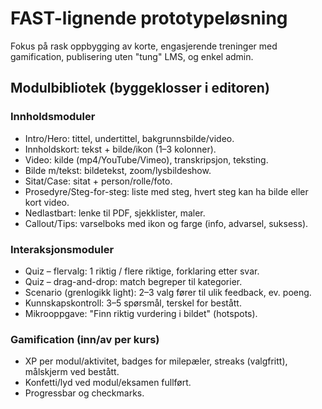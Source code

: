 # FAST-lignende prototypeløsning

Fokus på rask oppbygging av korte, engasjerende treninger med gamification, publisering uten "tung" LMS, og enkel admin.

## Modulbibliotek (byggeklosser i editoren)

### Innholdsmoduler
- Intro/Hero: tittel, undertittel, bakgrunnsbilde/video.
- Innholdskort: tekst + bilde/ikon (1–3 kolonner).
- Video: kilde (mp4/YouTube/Vimeo), transkripsjon, teksting.
- Bilde m/tekst: bildetekst, zoom/lysbildeshow.
- Sitat/Case: sitat + person/rolle/foto.
- Prosedyre/Steg-for-steg: liste med steg, hvert steg kan ha bilde eller kort video.
- Nedlastbart: lenke til PDF, sjekklister, maler.
- Callout/Tips: varselboks med ikon og farge (info, advarsel, suksess).

### Interaksjonsmoduler
- Quiz – flervalg: 1 riktig / flere riktige, forklaring etter svar.
- Quiz – drag-and-drop: match begreper til kategorier.
- Scenario (grenlogikk light): 2–3 valg fører til ulik feedback, ev. poeng.
- Kunnskapskontroll: 3–5 spørsmål, terskel for bestått.
- Mikrooppgave: "Finn riktig vurdering i bildet" (hotspots).

### Gamification (inn/av per kurs)
- XP per modul/aktivitet, badges for milepæler, streaks (valgfritt), målskjerm ved bestått.
- Konfetti/lyd ved modul/eksamen fullført.
- Progressbar og checkmarks.

